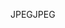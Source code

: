<span data-ttu-id="38328-101">JPEG</span><span class="sxs-lookup"><span data-stu-id="38328-101">JPEG</span></span>